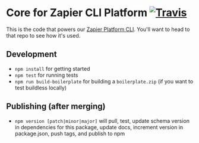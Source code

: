 # Core for Zapier CLI Platform [![Travis](https://img.shields.io/travis/zapier/zapier-platform-core.svg)](https://travis-ci.org/zapier/zapier-platform-core)

This is the code that powers our [Zapier Platform CLI](https://zapier.github.io/zapier-platform-cli). You'll want to head to that repo to see how it's used.

## Development

* `npm install` for getting started
* `npm test` for running tests
* `npm run build-boilerplate` for building a `boilerplate.zip` (if you want to test buildless locally)

## Publishing (after merging)

* `npm version [patch|minor|major]` will pull, test, update schema version in dependencies for this package, update docs, increment version in package.json, push tags, and publish to npm
